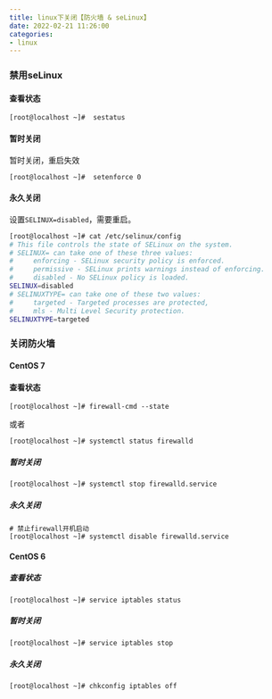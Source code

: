 ```yaml
---
title: linux下关闭【防火墙 & seLinux】
date: 2022-02-21 11:26:00
categories:
- linux
---
```


### 禁用seLinux

#### 查看状态

```shell script
[root@localhost ~]#  sestatus
```

#### 暂时关闭

暂时关闭，重启失效

```shell script
[root@localhost ~]#  setenforce 0
```

#### 永久关闭

设置`SELINUX=disabled`，需要重启。

``` bash
[root@localhost ~]# cat /etc/selinux/config
# This file controls the state of SELinux on the system.
# SELINUX= can take one of these three values:
#     enforcing - SELinux security policy is enforced.
#     permissive - SELinux prints warnings instead of enforcing.
#     disabled - No SELinux policy is loaded.
SELINUX=disabled
# SELINUXTYPE= can take one of these two values:
#     targeted - Targeted processes are protected,
#     mls - Multi Level Security protection.
SELINUXTYPE=targeted 
```

### 关闭防火墙

#### CentOS 7

#### 查看状态

```shell script
[root@localhost ~]# firewall-cmd --state
```
或者
```shell script
[root@localhost ~]# systemctl status firewalld
```

##### 暂时关闭

```shell script
[root@localhost ~]# systemctl stop firewalld.service
```

##### 永久关闭

```shell script
# 禁止firewall开机启动
[root@localhost ~]# systemctl disable firewalld.service
```

#### CentOS 6

##### 查看状态

```shell script
[root@localhost ~]# service iptables status
```

##### 暂时关闭

``` bash
[root@localhost ~]# service iptables stop
```
##### 永久关闭

``` bash
[root@localhost ~]# chkconfig iptables off
```
